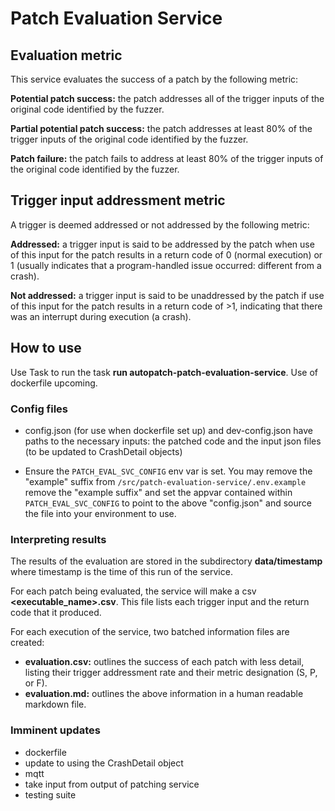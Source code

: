 # Patch Evaluation Service

## Evaluation metric
This service evaluates the success of a patch by the following metric:

**Potential patch success:** the patch addresses all of the trigger inputs of the original code identified by the fuzzer.

**Partial potential patch success:** the patch addresses at least 80% of the trigger inputs of the original code identified by the fuzzer.

**Patch failure:** the patch fails to address at least 80% of the trigger inputs of the original code identified by the fuzzer.


## Trigger input addressment metric
A trigger is deemed addressed or not addressed by the following metric:

**Addressed:** a trigger input is said to be addressed by the patch when use of this input for the patch results in a return code of 0 (normal execution) or 1 (usually indicates that a program-handled issue occurred: different from a crash).

**Not addressed:** a trigger input is said to be unaddressed by the patch if use of this input for the patch results in a return code of >1, indicating that there was an interrupt during execution (a crash).

## How to use
Use Task to run the task **run autopatch-patch-evaluation-service**.
Use of dockerfile upcoming.

### Config files
- config.json (for use when dockerfile set up) and dev-config.json have paths to the necessary inputs: the patched code and the input json files (to be updated to CrashDetail objects)

- Ensure the `PATCH_EVAL_SVC_CONFIG` env var is set.  You may remove the "example" suffix from `/src/patch-evaluation-service/.env.example` remove the "example suffix" and set the appvar contained within `PATCH_EVAL_SVC_CONFIG` to point to the above "config.json" and source the file into your environment to use.

### Interpreting results
The results of the evaluation are stored in the subdirectory **data/timestamp** where timestamp is the time of this run of the service.

For each patch being evaluated, the service will make a csv **<executable_name>.csv**. This file lists each trigger input and the return code that it produced.

For each execution of the service, two batched information files are created:

- **evaluation.csv:** outlines the success of each patch with less detail, listing their trigger addressment rate and their metric designation (S, P, or F).
- **evaluation.md:** outlines the above information in a human readable markdown file.

### Imminent updates
- dockerfile
- update to using the CrashDetail object
- mqtt
- take input from output of patching service
- testing suite
  

